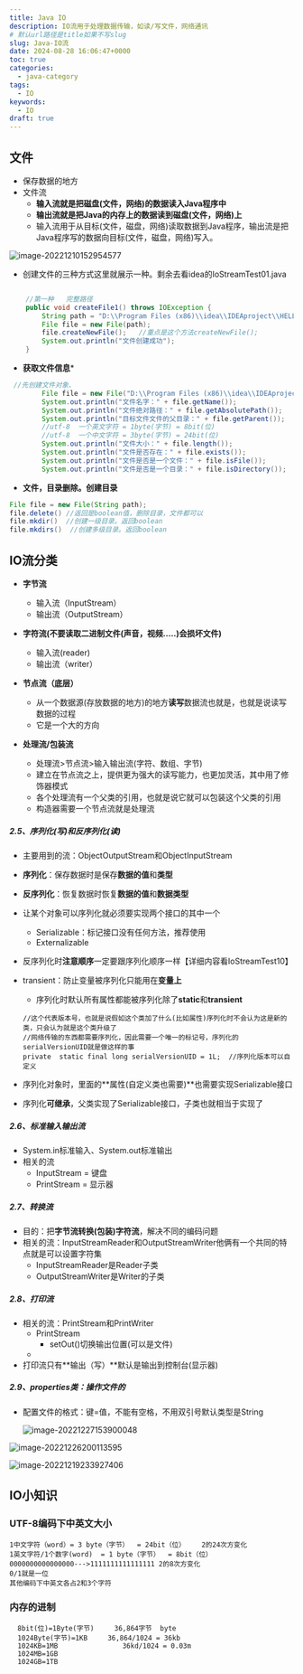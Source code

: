 ```yaml
---
title: Java IO
description: IO流用于处理数据传输，如读/写文件，网络通讯
# 默认url路径是title如果不写slug
slug: Java-IO流
date: 2024-08-28 16:06:47+0000
toc: true
categories:
  - java-category
tags:
  - IO
keywords:
  - IO
draft: true
---
```


## 文件

- 保存数据的地方
- 文件流
    - **输入流就是把磁盘(文件，网络)的数据读入Java程序中**
    - **输出流就是把Java的内存上的数据读到磁盘(文件，网络)上**
    - 输入流用于从目标(文件，磁盘，网络)读取数据到Java程序，输出流是把Java程序写的数据向目标(文件，磁盘，网络)写入。

![image-20221210152954577](img/io/image-20221210152954577.png)

- 创建文件的三种方式这里就展示一种。剩余去看idea的IoStreamTest01.java

```java

    //第一种   完整路径
    public void createFile1() throws IOException {
        String path = "D:\\Program Files (x86)\\idea\\IDEAproject\\HELLOWORLD_MYTEST\\src\\newknowledge\\iostream\\file1.txt";
        File file = new File(path);
        file.createNewFile();   //重点是这个方法createNewFile();
        System.out.println("文件创建成功");
    }

```

- **获取文件信息***

```java
 //先创建文件对象、
        File file = new File("D:\\Program Files (x86)\\idea\\IDEAproject\\HELLOWORLD_MYTEST\\src\\newknowledge\\iostream\\file1.txt");
        System.out.println("文件名字：" + file.getName());
        System.out.println("文件绝对路径：" + file.getAbsolutePath());
        System.out.println("目标文件文件的父目录：" + file.getParent());
        //utf-8  一个英文字符 = 1byte(字节) = 8bit(位)
        //utf-8  一个中文字符 = 3byte(字节) = 24bit(位)
        System.out.println("文件大小：" + file.length());
        System.out.println("文件是否存在：" + file.exists());
        System.out.println("文件是否是一个文件：" + file.isFile());
        System.out.println("文件是否是一个目录：" + file.isDirectory());
```

- **文件，目录删除。创建目录**

```java
File file = new File(String path);
file.delete() //返回是boolean值，删除目录，文件都可以
file.mkdir()  //创建一级目录。返回boolean    
file.mkdirs()  //创建多级目录。返回boolean 
```

## IO流分类

- **字节流**

    - 输入流（InputStream）
    - 输出流（OutputStream）

- **字符流(不要读取二进制文件(声音，视频.....)会损坏文件)**

    - 输入流(reader)
    - 输出流（writer）

- **节点流（底层）**

    - 从一个数据源(存放数据的地方)的地方**读写**数据流也就是，也就是说读写数据的过程
    - 它是一个大的方向

- **处理流/包装流**

    - 处理流>节点流>输入输出流(字符、数组、字节)
    - 建立在节点流之上，提供更为强大的读写能力，也更加灵活，其中用了修饰器模式
    - 各个处理流有一个父类的引用，也就是说它就可以包装这个父类的引用
    - 构造器需要一个节点流就是处理流

##### 2.5、序列化(写)和反序列化(读)

- 主要用到的流：ObjectOutputStream和ObjectInputStream

- **序列化**：保存数据时是保存**数据的值**和**类型**

- **反序列化**：恢复数据时恢复**数据的值**和**数据类型**

- 让某个对象可以序列化就必须要实现两个接口的其中一个

    - Serializable：标记接口没有任何方法，推荐使用
    - Externalizable

- 反序列化时**注意顺序**一定要跟序列化顺序一样【详细内容看IoStreamTest10】

- transient：防止变量被序列化只能用在**变量上**

    - 序列化时默认所有属性都能被序列化除了**static**和**transient**

  ```
  //这个代表版本号，也就是说假如这个类加了什么(比如属性)序列化时不会认为这是新的类，只会认为就是这个类升级了
  //网络传输的东西都需要序列化，因此需要一个唯一的标记号，序列化的serialVersionUID就是做这样的事
  private  static final long serialVersionUID = 1L;  //序列化版本可以自定义
  ```

- 序列化对象时，里面的**属性(自定义类也需要)**也需要实现Serializable接口
- 序列化**可继承**，父类实现了Serializable接口，子类也就相当于实现了

##### 2.6、标准输入输出流

- System.in标准输入、System.out标准输出
- 相关的流
    - InputStream   =  键盘
    - PrintStream   =  显示器

##### 2.7、转换流

- 目的：把**字节流转换(包装)字符流**，解决不同的编码问题
- 相关的流：InputStreamReader和OutputStreamWriter他俩有一个共同的特点就是可以设置字符集
    - InputStreamReader是Reader子类
    - OutputStreamWriter是Writer的子类

##### 2.8、打印流

- 相关的流：PrintStream和PrintWriter
    - PrintStream
        - setOut()切换输出位置(可以是文件)
    -
- 打印流只有**输出（写）**默认是输出到控制台(显示器)

##### 2.9、properties类：操作文件的

- 配置文件的格式：键=值，不能有空格，不用双引号默认类型是String

  ![image-20221227153900048](img/io/image-20221227153900048.png)

![image-20221226200113595](img/io/image-20221226200113595.png)

![image-20221219233927406](img/io/image-20221219233927406.png)

## IO小知识

### UTF-8编码下中英文大小

```text
1中文字符（word）= 3 byte（字节）  = 24bit（位）    2的24次方变化
1英文字符/1个数字(word)  = 1 byte（字节）  = 8bit（位）    0000000000000000--->1111111111111111 2的8次方变化
0/1就是一位
其他编码下中英文各占2和3个字符
```

### 内存的进制

```text
  8bit(位)=1Byte(字节)     36,864字节  byte
  1024Byte(字节)=1KB	   36,864/1024 = 36kb
  1024KB=1MB				36kd/1024 = 0.03m   
  1024MB=1GB 				
  1024GB=1TB  
  ```